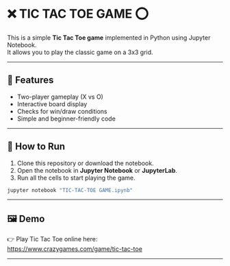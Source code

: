 # ❌ TIC TAC TOE GAME ⭕

This is a simple **Tic Tac Toe game** implemented in Python using Jupyter Notebook.  
It allows you to play the classic game on a 3x3 grid.

---

## 📌 Features
- Two-player gameplay (X vs O)
- Interactive board display
- Checks for win/draw conditions
- Simple and beginner-friendly code

---

## 🚀 How to Run
1. Clone this repository or download the notebook.
2. Open the notebook in **Jupyter Notebook** or **JupyterLab**.
3. Run all the cells to start playing the game.

```bash
jupyter notebook "TIC-TAC-TOE GAME.ipynb"
```

---

## 🖼 Demo
👉 Play Tic Tac Toe online here:  
https://www.crazygames.com/game/tic-tac-toe

---
